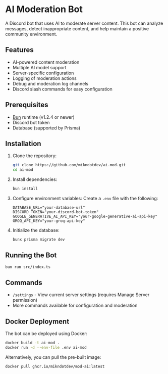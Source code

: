 # AI Moderation Bot

A Discord bot that uses AI to moderate server content. This bot can analyze messages, detect inappropriate content, and help maintain a positive community environment.

## Features

- AI-powered content moderation
- Multiple AI model support
- Server-specific configuration
- Logging of moderation actions
- Debug and moderation log channels
- Discord slash commands for easy configuration

## Prerequisites

- [Bun](https://bun.sh) runtime (v1.2.4 or newer)
- Discord bot token
- Database (supported by Prisma)

## Installation

1. Clone the repository:
   ```bash
   git clone https://github.com/mikndotdev/ai-mod.git
   cd ai-mod
   ```

2. Install dependencies:
   ```bash
   bun install
   ```

3. Configure environment variables:
   Create a `.env` file with the following:
   ```
   DATABASE_URL="your-database-url"
   DISCORD_TOKEN="your-discord-bot-token"
   GOOGLE_GENERATIVE_AI_API_KEY="your-google-generative-ai-api-key"
   GROQ_API_KEY="your-groq-api-key"
   ```

4. Initialize the database:
   ```bash
   bunx prisma migrate dev
   ```

## Running the Bot

```bash
bun run src/index.ts
```

## Commands

- `/settings` - View current server settings (requires Manage Server permission)
- More commands available for configuration and moderation

## Docker Deployment

The bot can be deployed using Docker:

```bash
docker build -t ai-mod .
docker run -d --env-file .env ai-mod
```

Alternatively, you can pull the pre-built image:
```bash
docker pull ghcr.io/mikndotdev/mod-ai:latest
```